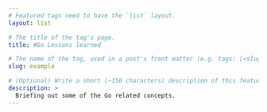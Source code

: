 ```yaml
---
# Featured tags need to have the `list` layout.
layout: list

# The title of the tag's page.
title: #Go Lessons learned

# The name of the tag, used in a post's front matter (e.g. tags: [<slug>]).
slug: example

# (Optional) Write a short (~150 characters) description of this featured tag.
description: >
  Briefing out some of the Go related concepts.
---
```

